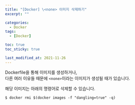 ```yaml
---
title: "[Docker] \<none> 이미지 삭제하기"
excerpt: ""

categories:
  - Docker
tags:
  - [Docker]

toc: true
toc_sticky: true

last_modified_at: 2021-11-26
---
```


Dockerfile을 통해 이미지를 생성하거나,   
다른 여러 이유들 때문에 `<none>`이라는 이미지가 생성될 때가 있습니다.

해당 이미지는 아래의 명령어로 삭제할 수 있습니다.

```
$ docker rmi $(docker images -f "dangling=true" -q)
```